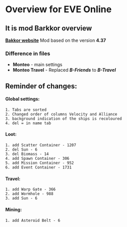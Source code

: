 
# Overview for EVE Online
##  It is mod Barkkor overview
**[Bakkor website](http://barkkor.blogspot.nl/p/overview.html)**
Mod based on the version **4.37**

### Difference in files
- **Monteo** - main settings
- **Monteo Travel** - Replaced ***B-Friends*** to ***B-Travel***

## Reminder of changes:

#### Global settings:

	1. Tabs are sorted
	2. Changed order of columns Velocity and Alliance
	3. background indication of the ships is recoloured
	4. del = in name tab


#### Loot:
	1. add Scatter Container - 1207
	2. del Sun - 6
	3. del Biomass - 14
	4. add Spawn Container - 306
	5. add Mission Container - 952
	6. add Event Container - 1731

#### Travel:
	1. add Warp Gate - 366
	2. add Wormhole - 988
	3. add Sun - 6

#### Mining:
	1. add Asteroid Belt - 6




